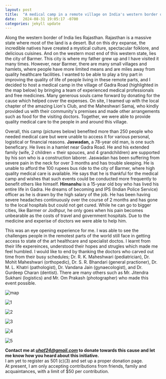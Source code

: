 ```yaml
---
layout: post
title:  "A medical camp in a remote village on India's western border on Dec 15, 2024"
date:   2024-08-31 19:05:17 -0700
categories: jekyll update
---
```

<p>Along the western border of India lies Rajasthan. Rajasthan is a massive state where most of the land is a desert. But on this dry expanse, the incredible natives have created a mystical culture, spectacular folklore, and delicious cuisines. And on the western most end of this western state, lies the city of Barmer. This city is where my father grew up and I have visited it many times. However, near Barmer, there are  many small villages and hamlets, where people have more limited means and are miles away from quality healthcare facilities. I wanted to be able to play a tiny part in improving the quality of life of people living in these remote parts, and I decided to host a medical camp in the village of Gadra Road (highlighted in the map below) by bringing a team of experienced medical professionals and free medicines. Many generous souls came forward by donating for the cause which helped cover the expenses. On site, I teamed up with the local chapter of the amazing Lion's Club, and the Maheshwari Samaj, who kindly provided us with their community's premises and made other arrangements such as food for the visiting doctors. Together, we were able to provide quality medical care to the people in and around this village. </p>

Overall, this camp (pictures below) benefited more than 250 people who needed medical care but were unable to access it for various personal, logistical or financial reasons. **Jaswadan,** a 78-year old man, is one such  beneficary. He lives in a hamlet near Gadra Road. He and his extended family (wife, 2 children + their spouces, and 4 grandchildren) are supported by his son who is a construction laborer. Jaswadan has been suffering from severe pain in the neck for over 3 months and has trouble sleeping. He is unable to afford the 100 rupees bus ride to the city of Barmer, where high quality medical care is available. He says that he is thankful for the medical camp and wishes that such events could be conducted more frequently to benefit others like himself. **Himanshu** is a 15-year old boy who has lived his entire life in Gadra. He dreams of becoming and IPS (Indian Police Service) officer as he is drawn by the high salary of the job. He has been having severe headaches continuously over the course of 2 months and has gone to the local hospitals but could not get cured. While he can go to bigger cities, like Barmer or Jodhpur, he only goes when his pain becomes unbearable as the costs of travel and government hospitals. Due to the medicine and experise of doctors we were able to help him.

This was an eye opening experience for me. I was able to see the challenges people in the remotest parts of the world still face in getting access to state of the art healthcare and specialist doctos. I learnt from their life expereinces, understood their hopes and strugles which made me feel humbled. I would like to end by thanking the doctors who carved out time from their busy schedules; Dr. R. K. Maheshwari (pediatrician), Dr. Mohit Maheshwari (orthopedic), Dr. S. R. Bhandari (general practioner), Dr. M. L. Khatri (pathologist), Dr. Vandana Jain (gynaecologist), and Dr. Gurdeep Charan (dentist). There are many others such as Mr. Jitendra Sukhani (logistics) and Mr. Om Prakash (photographer) who made this event possible.



![map]({{site.baseurl}}/images/gadra.jpg)

![1]({{site.baseurl}}/images/20241215BMR1.jpg)

![2]({{site.baseurl}}/images/20241215BMR2.jpg)

![3]({{site.baseurl}}/images/20241215BMR3.jpg)

![4]({{site.baseurl}}/images/20241215BMR4.jpg)

![5]({{site.baseurl}}/images/20241215BMR5.jpg)

**Contact me at *uhaf24@gmail.com* to donate towards this cause and let me know how you heard about this initiative.**  
I am yet to register as 501 (c)(3) and set up a proper donation page.  
At present, I am only accepting contributions from friends, family and acquaintances, with a limit of $50 per contribution. 

[jekyll-docs]: https://jekyllrb.com/docs/home
[jekyll-gh]:   https://github.com/jekyll/jekyll
[jekyll-talk]: https://talk.jekyllrb.com/
